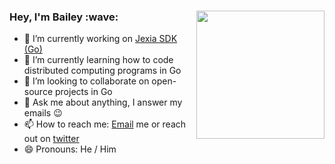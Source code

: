 <h3><img align="right" height="205" src="https://i.giphy.com/media/ftHNle25rthTu19OAd/giphy.webp">Hey, I'm Bailey :wave:</h3>

- 🔭 I’m currently working on [Jexia SDK (Go)](https://github.com/BaileyJM02/jexia-sdk-go)
- 🌱 I’m currently learning how to code distributed computing programs in Go
- 👯 I’m looking to collaborate on open-source projects in Go
- 💬 Ask me about anything, I answer my emails :wink:
- 📫 How to reach me: [Email](mailto:bailey@hey.com) me or reach out on [twitter](https://twitter.com/baileyjm02)
- 😄 Pronouns: He / Him
